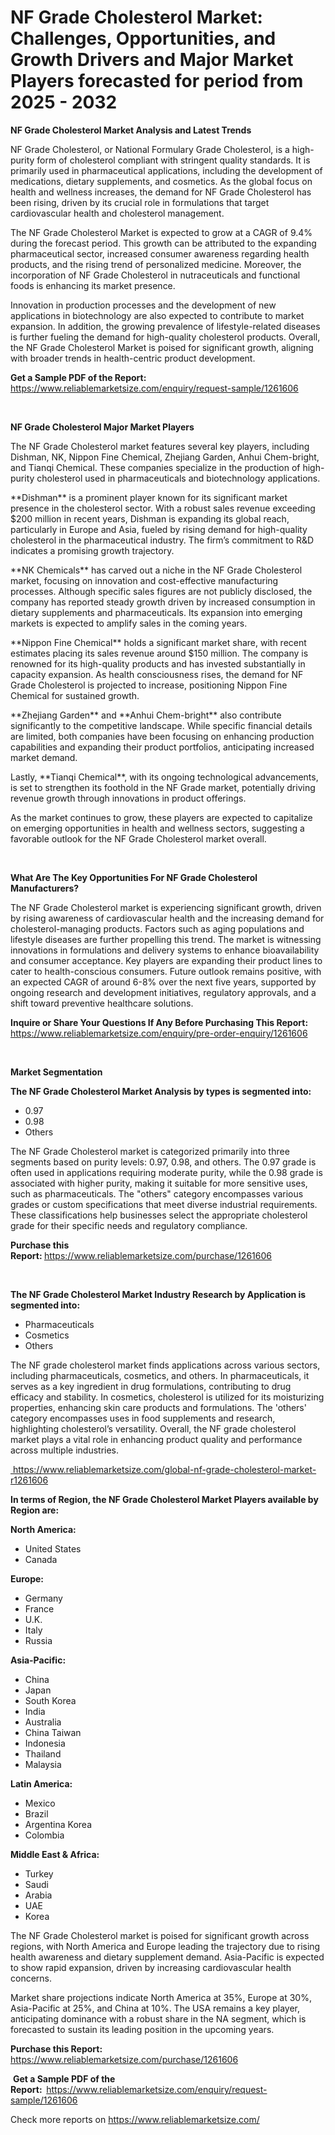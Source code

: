<p><h1>NF Grade Cholesterol Market: Challenges, Opportunities, and Growth Drivers and Major Market Players forecasted for period from 2025 - 2032</h1></p><p><strong>NF Grade Cholesterol Market Analysis and Latest Trends</strong></p>
<p><p>NF Grade Cholesterol, or National Formulary Grade Cholesterol, is a high-purity form of cholesterol compliant with stringent quality standards. It is primarily used in pharmaceutical applications, including the development of medications, dietary supplements, and cosmetics. As the global focus on health and wellness increases, the demand for NF Grade Cholesterol has been rising, driven by its crucial role in formulations that target cardiovascular health and cholesterol management.</p><p>The NF Grade Cholesterol Market is expected to grow at a CAGR of 9.4% during the forecast period. This growth can be attributed to the expanding pharmaceutical sector, increased consumer awareness regarding health products, and the rising trend of personalized medicine. Moreover, the incorporation of NF Grade Cholesterol in nutraceuticals and functional foods is enhancing its market presence. </p><p>Innovation in production processes and the development of new applications in biotechnology are also expected to contribute to market expansion. In addition, the growing prevalence of lifestyle-related diseases is further fueling the demand for high-quality cholesterol products. Overall, the NF Grade Cholesterol Market is poised for significant growth, aligning with broader trends in health-centric product development.</p></p>
<p><strong>Get a Sample PDF of the Report:&nbsp;</strong> <a href="https://www.reliablemarketsize.com/enquiry/request-sample/1261606?utm_campaign=3198&utm_medium=2&utm_source=Github&utm_content=ia&utm_term=03042025&utm_id=nf-grade-cholesterol">https://www.reliablemarketsize.com/enquiry/request-sample/1261606</a></p>
<p>&nbsp;</p>
<p><strong>NF Grade Cholesterol Major Market Players</strong></p>
<p><p>The NF Grade Cholesterol market features several key players, including Dishman, NK, Nippon Fine Chemical, Zhejiang Garden, Anhui Chem-bright, and Tianqi Chemical. These companies specialize in the production of high-purity cholesterol used in pharmaceuticals and biotechnology applications.</p><p>**Dishman** is a prominent player known for its significant market presence in the cholesterol sector. With a robust sales revenue exceeding $200 million in recent years, Dishman is expanding its global reach, particularly in Europe and Asia, fueled by rising demand for high-quality cholesterol in the pharmaceutical industry. The firm’s commitment to R&D indicates a promising growth trajectory.</p><p>**NK Chemicals** has carved out a niche in the NF Grade Cholesterol market, focusing on innovation and cost-effective manufacturing processes. Although specific sales figures are not publicly disclosed, the company has reported steady growth driven by increased consumption in dietary supplements and pharmaceuticals. Its expansion into emerging markets is expected to amplify sales in the coming years.</p><p>**Nippon Fine Chemical** holds a significant market share, with recent estimates placing its sales revenue around $150 million. The company is renowned for its high-quality products and has invested substantially in capacity expansion. As health consciousness rises, the demand for NF Grade Cholesterol is projected to increase, positioning Nippon Fine Chemical for sustained growth.</p><p>**Zhejiang Garden** and **Anhui Chem-bright** also contribute significantly to the competitive landscape. While specific financial details are limited, both companies have been focusing on enhancing production capabilities and expanding their product portfolios, anticipating increased market demand.</p><p>Lastly, **Tianqi Chemical**, with its ongoing technological advancements, is set to strengthen its foothold in the NF Grade market, potentially driving revenue growth through innovations in product offerings.</p><p>As the market continues to grow, these players are expected to capitalize on emerging opportunities in health and wellness sectors, suggesting a favorable outlook for the NF Grade Cholesterol market overall.</p></p>
<p>&nbsp;</p>
<p><strong>What Are The Key Opportunities For NF Grade Cholesterol Manufacturers?</strong></p>
<p><p>The NF Grade Cholesterol market is experiencing significant growth, driven by rising awareness of cardiovascular health and the increasing demand for cholesterol-managing products. Factors such as aging populations and lifestyle diseases are further propelling this trend. The market is witnessing innovations in formulations and delivery systems to enhance bioavailability and consumer acceptance. Key players are expanding their product lines to cater to health-conscious consumers. Future outlook remains positive, with an expected CAGR of around 6-8% over the next five years, supported by ongoing research and development initiatives, regulatory approvals, and a shift toward preventive healthcare solutions.</p></p>
<p><strong>Inquire or Share Your Questions If Any Before Purchasing This Report:</strong> <a href="https://www.reliablemarketsize.com/enquiry/pre-order-enquiry/1261606?utm_campaign=3198&utm_medium=2&utm_source=Github&utm_content=ia&utm_term=03042025&utm_id=nf-grade-cholesterol">https://www.reliablemarketsize.com/enquiry/pre-order-enquiry/1261606</a></p>
<p>&nbsp;</p>
<p><strong>Market Segmentation</strong></p>
<p><strong>The NF Grade Cholesterol Market Analysis by types is segmented into:</strong></p>
<p><ul><li>0.97</li><li>0.98</li><li>Others</li></ul></p>
<p><p>The NF Grade Cholesterol market is categorized primarily into three segments based on purity levels: 0.97, 0.98, and others. The 0.97 grade is often used in applications requiring moderate purity, while the 0.98 grade is associated with higher purity, making it suitable for more sensitive uses, such as pharmaceuticals. The "others" category encompasses various grades or custom specifications that meet diverse industrial requirements. These classifications help businesses select the appropriate cholesterol grade for their specific needs and regulatory compliance.</p></p>
<p><strong>Purchase this Report:&nbsp;</strong><a href="https://www.reliablemarketsize.com/purchase/1261606?utm_campaign=3198&utm_medium=2&utm_source=Github&utm_content=ia&utm_term=03042025&utm_id=nf-grade-cholesterol">https://www.reliablemarketsize.com/purchase/1261606</a></p>
<p>&nbsp;</p>
<p><strong>The NF Grade Cholesterol Market Industry Research by Application is segmented into:</strong></p>
<p><ul><li>Pharmaceuticals</li><li>Cosmetics</li><li>Others</li></ul></p>
<p><p>The NF grade cholesterol market finds applications across various sectors, including pharmaceuticals, cosmetics, and others. In pharmaceuticals, it serves as a key ingredient in drug formulations, contributing to drug efficacy and stability. In cosmetics, cholesterol is utilized for its moisturizing properties, enhancing skin care products and formulations. The 'others' category encompasses uses in food supplements and research, highlighting cholesterol’s versatility. Overall, the NF grade cholesterol market plays a vital role in enhancing product quality and performance across multiple industries.</p></p>
<p><a href="https://www.reliablemarketsize.com/global-nf-grade-cholesterol-market-r1261606?utm_campaign=3198&utm_medium=2&utm_source=Github&utm_content=ia&utm_term=03042025&utm_id=nf-grade-cholesterol">&nbsp;https://www.reliablemarketsize.com/global-nf-grade-cholesterol-market-r1261606</a></p>
<p><strong>In terms of Region, the NF Grade Cholesterol Market Players available by Region are:</strong></p>
<p>
    <p> <strong> North America: </strong>
        <ul>
            <li>United States</li>
            <li>Canada</li>
        </ul>
        </p> 
    <p> <strong> Europe: </strong>
        <ul>
            <li>Germany</li>
            <li>France</li>
            <li>U.K.</li>
            <li>Italy</li>
            <li>Russia</li>
        </ul>
        </p> 
    <p> <strong> Asia-Pacific: </strong>
        <ul>
            <li>China</li>
            <li>Japan</li>
            <li>South Korea</li>
            <li>India</li>
            <li>Australia</li>
            <li>China Taiwan</li>
            <li>Indonesia</li>
            <li>Thailand</li>
            <li>Malaysia</li>
        </ul>
        </p> 
    <p> <strong> Latin America: </strong>
        <ul>
            <li>Mexico</li>
            <li>Brazil</li>
            <li>Argentina Korea</li>
            <li>Colombia</li>
        </ul>
        </p> 
    <p> <strong> Middle East & Africa: </strong>
        <ul>
            <li>Turkey</li>
            <li>Saudi</li>
            <li>Arabia</li>
            <li>UAE</li>
            <li>Korea</li>
        </ul>
    </p>
    </p>
<p><p>The NF Grade Cholesterol market is poised for significant growth across regions, with North America and Europe leading the trajectory due to rising health awareness and dietary supplement demand. Asia-Pacific is expected to show rapid expansion, driven by increasing cardiovascular health concerns. </p><p>Market share projections indicate North America at 35%, Europe at 30%, Asia-Pacific at 25%, and China at 10%. The USA remains a key player, anticipating dominance with a robust share in the NA segment, which is forecasted to sustain its leading position in the upcoming years.</p></p>
<p><strong>Purchase this Report: </strong><a href="https://www.reliablemarketsize.com/purchase/1261606?utm_campaign=3198&utm_medium=2&utm_source=Github&utm_content=ia&utm_term=03042025&utm_id=nf-grade-cholesterol">https://www.reliablemarketsize.com/purchase/1261606</a></p>
<p>&nbsp;<strong>Get a Sample PDF of the Report:&nbsp;&nbsp;</strong><a href="https://www.reliablemarketsize.com/enquiry/request-sample/1261606?utm_campaign=3198&utm_medium=2&utm_source=Github&utm_content=ia&utm_term=03042025&utm_id=nf-grade-cholesterol">https://www.reliablemarketsize.com/enquiry/request-sample/1261606</a></p>
<p><strong></strong></p>
<p>Check more reports on <a href="https://www.reliablemarketsize.com/?utm_campaign=3198&utm_medium=2&utm_source=Github&utm_content=ia&utm_term=03042025&utm_id=nf-grade-cholesterol">https://www.reliablemarketsize.com/</a></p>